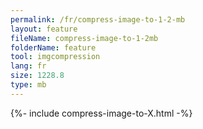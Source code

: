 ```yaml
---
permalink: /fr/compress-image-to-1-2-mb
layout: feature
fileName: compress-image-to-1-2mb
folderName: feature
tool: imgcompression
lang: fr
size: 1228.8
type: mb
---
```


{%- include compress-image-to-X.html -%}

